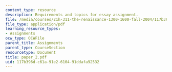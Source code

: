 ```yaml
---
content_type: resource
description: Requirements and topics for essay assignment.
file: /media/courses/21h-311-the-renaissance-1300-1600-fall-2004/117b396dc61a91e2610491ddafa92532_paper_2.pdf
file_type: application/pdf
learning_resource_types:
- Assignments
ocw_type: OCWFile
parent_title: Assignments
parent_type: CourseSection
resourcetype: Document
title: paper_2.pdf
uid: 117b396d-c61a-91e2-6104-91ddafa92532
---
```

